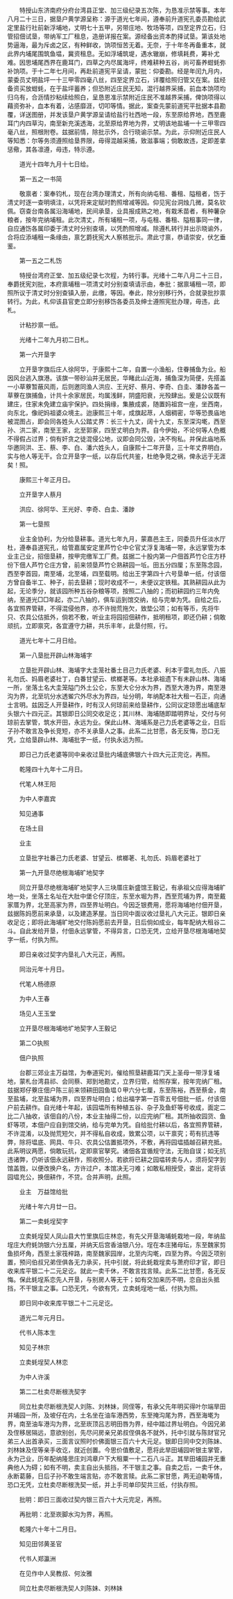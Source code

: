 <!-- { "loadSidebar": true } -->
　　特授山东济南府分府台湾县正堂、加三级纪录五次陈，为恳准示禁等事。本年八月二十三日，据垦户黄学源呈称：源于道光七年间，遵奉前升道宪孔委员勘给武定里盐行社前新浮埔地，丈明七十五甲，另带庄地、牧场等项，四至定界立石，归管招佃试垦，带纳军工厂租息，造册详报在案。源经备出资本酌择试垦。第该处地势逼海，最为斥卤之区，有种鲜收，饷项恒苦无着。无奈，于十年冬再备重本，就此界内埔尾围筑鱼塭，冀资租息。无如浮埔筑堤，遇水辙崩，修填耗费，筹补尤难。因思埔尾西界在鹿耳门，四草之内尽属海坪，终难耕种五谷，尚可畜养蚶蚝弥补饷项。于十二年七月间，再赴前道宪平呈请，蒙批：仰委勘。经是年闰九月内，蒙委员丈明盐坪一十三甲零四毫八丝，四至定界立石，详覆给照归管又在案。兹经备资买放蚶蚝，在于盐坪蓄养；但恐附近庄民无知，混行越界采捕，前血本饷项均归乌有，合沥情抄粘续给照白，呈恳恩准示禁附近庄民不准越界采捕，俾饷项得以藉资弥补，血本有着，沾感靡涯，切叩等情。据此，案查先蒙前道宪平批据本县勘覆，详送图册，并发该垦户黄学源呈请给盐行社西地一段，东至原给界地，西至鹿耳门内四草沟，南至新充溪透海，北至原给界地为界，丈明该地盐埔一十三甲零四毫八丝，照根附卷。兹据前情，除批示外，合行晓谕示禁。为此，示仰附近庄民人等知悉：尔等务须遵照给垦界限，毋得混越采捕，致滋事端；倘敢故违，定即差拿惩儆，其各凛遵，毋违，特示遵。

　　道光十四年九月十七日给。

　　第一五之一书简

　　敬禀者：案奉钧札，现在台湾办理清丈，所有向纳屯租、番租、隘租者，饬于清丈时逐一查明填注，以凭将来定赋时酌照增减等因。仰见宪台洞烛几微，莫名钦佩。窃查台南各属沿海埔地，民间承垦，业具报成熟之地，有栽禾苗者，有种薯杂粮者，按年完纳埔租。此次清丈，所有埔租一项，与屯租、番租、隘租事同一律，自应通饬各属印委于清丈时分别查填，以凭酌照增减。除遵札转行并出示晓谕外，合将应添埔租一条缘由，禀乞爵抚宪大人察核批示。肃此寸禀，恭请崇安，伏乞垂鉴。

　　第一五之二札饬

　　特授台湾府正堂、加五级纪录七次程，为转行事。光绪十二年八月二十三日，奉爵抚宪刘批，本府禀埔租一项清丈时分别查填请示由，奉批：据禀埔租一项，即照所议于清丈时分别查镇入册，此缴，等因。奉此，除分别移行外，合就录批抄禀转行。为此，札仰该县官吏立即分别移饬各委员及绅士遵照宪批办理，毋违，此札。

　　计粘抄禀一纸。

　　光绪十二年九月初二日札。

　　第一六开垦字

　　立开垦字旗后庄人徐阿华，于康熙十二年，自置一小渔船，住眷捕鱼为业。船因风台逃入旗港。该旗一带砂汕并无居民，华睹此山近海，捕鱼深为简便，先搭盖一小草藔暂蔽风雨，后则邀同渔人洪应、王光好、蔡月、李奇、白圭、潘踄各盖一草藔在旗捕鱼，计共十余家居民，均属浅鲜，阴盛阳衰，光殁肆出。爰是公议既有建庄，住家未免建立庙宇保护。四处捐缘，集腋成裘，随置妈祖宫一座，坐西南，向东北，像祀妈祖婆众境主。迨康熙三十年，成旗起荩，人烟稠密，华等恐畏庙地被混图占，即会同各姓头人公踏丈界：长三十九丈，阔十九丈，东至深沟墘，西至孙、洪二家，南至王家，北至郭家，四至丈明白为界。自今伊始，不论何等人色概不得假占过界；倘有奸贪之徒混侵公地，议即会同公毁，决不徇私。并保此庙地系华邀同洪、王、蔡、李、白、潘六姓头人，自康熙十二年开垦，三十年丈界明白，实与他人等无干。合立开垦字一纸，以存后代共鉴，杜绝争竞之祸，俾永远于无涯矣！照。

　　康熙三十年正月日。

　　立开垦字人蔡月

　　洪应、徐阿华、王光好、李奇、白圭、潘踄

　　第一七垦照

　　业主金协利，为分给垦耕事。道光七年九月，蒙嘉邑主王，同委员升任淡水厅杜，遵奉县道宪孔，给管嘉属安定里芦竹仑中仑官丈浮复海埔一带，永远掌管为本业主己业，招佃垦耕，按甲完缴军工厂费。兹据二十股内第一户佃首芦竹仑庄方杼份下佃人芦竹仑庄方曾，前来领垦芦竹仑熟耕园一坵。田五分四厘；东至陈念园，西至李首园，南至埔，北至埔，四至载明。给出王字第四十六号垦单一纸，付该佃方曾自备半工、种子，前去垦耕；现时收成不一，未便议定铁租。其熟耕园从此为起，无论季分，就该园所种五谷杂粮等项，按照二八抽的；而初耕园约三年内免纳，至道光□□年起，亦二八抽的，俱车运到馆交纳，给与完单为凭。自给之后，各宜照界管耕，不得混侵他界，亦不许抛荒拖欠，致垫公项；如有等币，先将牛只、农具公估抵外，倘若不敷，听业主将园招佃耕作，抵明租项，即还仍耕；倘敢顽抗，立即禀究，各宜遵守力耕，共乐丰年，此垦付照，行。

　　道光七年十二月日给。

　　第一八垦批开辟山林海埔字

　　立垦批开辟山林、海埔字大圭笼社番土目己力氏老婆、利本于雷礼勿氏、八振礼勿氏、妈眉老婆社丁，白番甘望云、槟榔荖等。本社承祖遗下有未辟山林、海埔一所，坐落土名大圭笼隘门外土公仑，东至大仑分水为界，西至大港为界，南至港沟为界，北至坑分水透鲎穴外尽水为界四，址分明，年纳配本社大租一石正，向通士言明。兹因乏人开垦耕作，时有汉人何琼前来给垦耕作，公同议定琼愿出埔底犁头银六十四元正。其银即日公同交收足讫；其川林、海埔随即踏明界址，交付与何琼前去掌管，筑水开田，永远为业。保此山林、海埔系是己力氏老婆等之业，日后子孙不敢言及争长竞短，亦不关承垦人之事。此系二比甘愿，各无反悔，恐口无凭，立给垦辟山林、海埔批字一纸，付执永远为照。

　　即日己力氏老婆等同中亲收过垦批内埔底佛银六十四大元正完讫，再照。

　　乾隆四十九年十二月日。

　　代笔人林王阳

　　为中人李嘉宾

　　知见通事

　　在场土目

　　业主

　　立垦批字社番己力氏老婆、甘望云、槟榔荖、礼勿氏、妈眉老婆社丁

　　第一九开垦尽绝根海埔旷地契字

　　同立开垦尽绝根海埔旷地契字人三块厝庄新盛馆王毅记，有承祖父应得海埔旷地一处，坐落土名址在大肚中堡仑仔顶庄，东至水堀为界，西至荒埔为界，南至戴家厝为界，北至高家为界，四至界址明白。今因乏银费用，愿将海埔地付佃开垦，兹据陈妈愿前来承垦，以及建造茅屋。当日同中面议收过垦礼八大元正。银即日亲收足讫；即将此海埔旷地交付陈妈愿前去开垦，日后倘如成业，每年配纳大租谷二斗。自此发给开垦，付佃永远掌管，不得异言，口恐无凭，立给开垦尽根海埔地契字一纸，付执为照。

　　即日亲收过契字内垦礼八大元正，再照。

　　同治元年十月日。

　　代笔人杨德原

　　为中人王春

　　场见人王玉堂

　　立开垦尽根海埔地圹地契字人王毅记

　　第二○执照

　　佃户执照

　　台郡三郊业主万益馆，为奉道宪刘，催给照垦耕鹿耳门天上圣母一带浮复埔地，蒙札台湾县祁、会同蔡、郑到地勘丈，立界归管，给照存案，按年完纳厂租。兹据郑仔藔庄佃户陈三前来领耕田园鱼塭０甲六分七厘，东至陈裕，西至蔡金，南至盐埔，北至盐埔为界，四至界址明白；给出福字第一百零五号佃批一纸，付该佃户前去耕作。自光绪十年起，该园塭所有种植五谷、杂子及鱼虾等号收成，面定二比二八抽收，该佃自的八份，本业主抽得二份，以应完纳厂租。其所抽收园货、鱼虾等项，本佃户应自到馆交纳，给与完单为凭。自给批付耕以后，各宜照界管耕，不许混淆，以及抛荒短欠，并不得私自收成，致累公项，以干禀究；苟有抗违等弊，除将塭底、网具、牛只、农具公估置抵项外，不敷，再将园塭插越召耕充抵。此系明议两愿，倘敢玩抗，定即禀官拏究。诸佃各宜循规守法，无贻自误；如无抗违诸弊，仍听该佃永远耕作，照收照分。若欲将已耕之园塭转卖与人，须将契字到馆盖戮，以便改换户名，方许过户，本馆决无刁难；如敢私相授受，查出，定将该园塭充公，换佃耕作，不贷。合并声明，此照。

　　业主　万益馆给批

　　光绪十年六月廿一日。

　　第二一卖蚝埕契字

　　立卖蚝埕契人凤山县大竹里旗后庄林恋，有先父开垦海埔蚝栽地一段，年纳盐埕庄大府蚝饷银六分五厘，并纳天后宫香油银八分。埕在本庄猪母坛，东至魏家剪鱼损坏角，西至土家筏梓路，南至魏家园岸，北至内沟墘，四至为界。今因乏项别置，预问伯叔兄弟侄俱各无力承买，托中引就，将此蚝栽埕卖与萧府印才官，即日收来库平银二十二元足讫。就此一卖千休，不敢言找言赎。此系二比甘愿，各无反悔。保此蚝埕系恋先人开垦，与别房人等无干；如有交加来历不明，恋自出头抵挡，不干银主之事。口恐无凭，今欲有凭，立卖蚝埕地一纸，付执为照。

　　即日同中收来库平银二十二元足讫。

　　道光二年元月日。

　　代书人陈本生

　　知见子林宗

　　立卖蚝埕契人林恋

　　为中人许溪

　　第二二杜卖尽断根洗契字

　　同立杜卖尽断根洗契人刘陈、刘林妹，同侄等，有承父先年明买得叶尔端旱田并埔园一所，及坡仔在内，土名坐在油车港西势，东至掩沟尾为界，西至海墘为界，南至油车港沟为界，北至崁顶吕志明田唇为界，经中踏过界址明白。今因兄弟及侄移居隔远，意欲别创，先尽问房亲兄弟叔侄俱各不就外，托中引就与陈财官兄弟三人出首承买，三面言议照时价佛面银三百六十大元足。银即日同中交刘陈妹、刘林妹及侄等亲手收讫，就近创置。今思价值敷足，愿将此旱田埔园听银主掌管，永为己业，历年配纳隆思庄刘鸿章户下大租粟一十二石八斗正。其旱田埔园并无重典他人为碍；如有不明，卖主自出头抵挡，不干银主之事。自卖之后，一卖千休，永断葛藤，日后子孙不敢生端言贴，亦不敢言赎。此系二家甘愿，两无迫勒等情，恐口无凭，立杜卖尽断根洗契一纸，并上手司单印契共三纸，付执存照。

　　批明：即日三面收过契内银三百六十大元完足，再照。

　　再批明：北至崁脚水沟为界，再照。

　　乾隆六十年十二月日。

　　知见田邻黄圣官

　　代书人郑瀛洲

　　在见作中人吴教叔、何汝雅

　　同立杜卖尽断根洗契人刘陈妹、刘林妹


